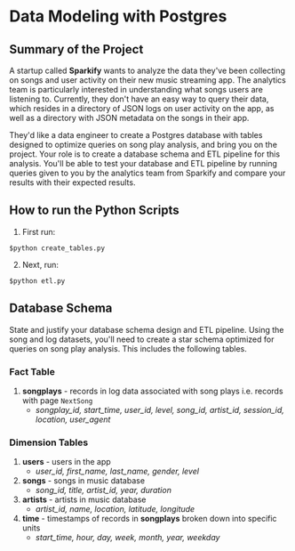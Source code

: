 # Data Modeling with Postgres

## Summary of the Project
A startup called **Sparkify** wants to analyze the data they've been collecting on songs and user activity on their new music streaming app. The analytics team is particularly interested in understanding what songs users are listening to. Currently, they don't have an easy way to query their data, which resides in a directory of JSON logs on user activity on the app, as well as a directory with JSON metadata on the songs in their app.

They'd like a data engineer to create a Postgres database with tables designed to optimize queries on song play analysis, and bring you on the project. Your role is to create a database schema and ETL pipeline for this analysis. You'll be able to test your database and ETL pipeline by running queries given to you by the analytics team from Sparkify and compare your results with their expected results.

## How to run the Python Scripts
1. First run:
```
$python create_tables.py
```

2. Next, run:
```
$python etl.py
```

## Database Schema
State and justify your database schema design and ETL pipeline.
Using the song and log datasets, you'll need to create a star schema optimized for queries on song play analysis. This includes the following tables.

### Fact Table

1.  **songplays** - records in log data associated with song plays i.e. records with page `NextSong`
    *   _songplay_id, start_time, user_id, level, song_id, artist_id, session_id, location, user_agent_

### Dimension Tables

1.  **users** - users in the app
    *   _user_id, first_name, last_name, gender, level_
2.  **songs** - songs in music database
    *   _song_id, title, artist_id, year, duration_
3.  **artists** - artists in music database
    *   _artist_id, name, location, latitude, longitude_
4.  **time** - timestamps of records in **songplays** broken down into specific units
    *   _start_time, hour, day, week, month, year, weekday_
